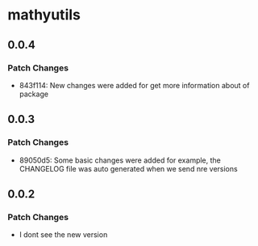 # mathyutils

## 0.0.4

### Patch Changes

- 843f114: New changes were added for get more information about of package

## 0.0.3

### Patch Changes

- 89050d5: Some basic changes were added for example, the CHANGELOG file was auto generated when we send nre versions

## 0.0.2

### Patch Changes

- I dont see the new version
